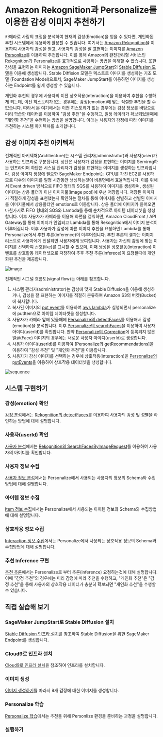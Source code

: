 # Amazon Rekognition과 Personalize를 이용한 감성 이미지 추천하기

카메라로 사람의 표정을 분석하여 현재의 감성(Emotion)을 얻을 수 있다면, 개인화된 추천 시스템에서 유용하게 활용할 수 있습니다. 여기서는 [Amazon Rekognition](https://aws.amazon.com/ko/rekognition/)을 이용하여 사용자의 감성을 얻고, 사용자의 감성을 잘 표현하는 이미지를 [Amazon Personlize](https://aws.amazon.com/ko/personalize/)를 이용하여 추천합니다. 이를 통해 Amazon의 완전관리형 서비스인 Rekognition과 Personalize를 효과적으로 사용하는 방법을 이해할 수 있습니다. 또한 감성을 표현하는 이미지는 [Amazon SageMaker JumpStart](https://docs.aws.amazon.com/sagemaker/latest/dg/studio-jumpstart.html)의 [Stable Diffusion 모델](https://aws.amazon.com/ko/blogs/tech/ai-art-stable-diffusion-sagemaker-jumpstart/)을 이용해 생성합니다. Stable Diffision 모델은 텍스트로 이미지를 생성하는 기초 모델 (Foundation Model)으로서, SageMaker JumpStart를 이용하면 이미지를 생성하는 Endpoint를 쉽게 생성할 수 있습니다. 

개인화 추천의 경우에 사용자의 이전 상호작용(interaction)을 이용하여 추천을 수행하게 되는데, 이전 히스토리가 없는 경우에는 감정(emotion)에 맞는 적절한 추천을 할 수 없습니다. 따라서 본 여기에서는 이전 히스토리가 없는 경우에는 감성 정보를 바탕으로 미리 학습한 데이터를 이용하여 "감성 추천"을 수행하고, 일정 데이터가 확보되었을때에 "개인화 추천"을 수행하는 방법을 설명합니다. 아래는 사용자의 감정에 따라 이미지를 추천하는 시스템 아키텍처를 소개합니다. 

## 감성 이미지 추천 아키텍처

전체적인 아키텍처(Archtiecture)는 시스템 관리자(administrator)와 사용자(user)가 사용하는 인프라로 구분됩니다. 상단은 사용자가 감정을 표현하는 이미지를 Servirng하는 인프라이며 하단은 시스템 관리자가 감정을 표현하는 이미지를 생성하는 인프라입니다. 감성 이미지 생성에 필요한 SageMaker Endpoint는 GPU를 가진 EC2를 사용하므로 다수의 이미지를 일정 시간동안 생성하는것이 비용면에서 효율적입니다. 이를 위해서 Event driven 방식으로 FIFO 형태의 SQS를 사용하여 이미지를 생성하며, 생성된 이미지는 상용 폴더가 아닌 이미지풀(image pool)에 우선 저장됩니다. 저장된 이미지가 적절하게 감성을 표현했는지 확인하는 절차를 통해 이미지를 선별하고 선별된 이미지를 이미지풀에서 상용폴더인 emotions로 이동합니다. 상용 폴더에 이미지가 들어오면 마찬가지로 FiFO 형태의 SQS와 Lambda를 통해 순차적으로 아이템 데이터셋을 생성합니다. 이후 사용자가 카메라를 이용해 화면을 캡춰하면, Amazon CloudFront / API Gateway를 통해 이미지가 인입되고 Lambda를 통해 Rekognition에서 이미지 분석이 이루어집니다. 이후 사용자가 감성에 따른 이미지 추천을 요청하면 Lambda를 통해 Personalize에서 추천 추론(inference)이 이루어집니다. 추천 추론의 결과는 이미지 리스트로 사용자에게 전달되면 사용자에게 보여집니다. 사용자는 자신의 감정에 맞는 이미지를 선택하여 선호(like)를 표시할 수 있으며, 이때 생성된 상호활동(interaction) 이벤트를 상호활동 데이터셋으로 저장하여 추후 추천 추론(inferece)이 요청될때에 개인화된 추천을 제공합니다.

![image](https://user-images.githubusercontent.com/52392004/236751976-5a31399b-7a49-4c10-a0ed-e7e80e042252.png)

전체적인 시그널 흐름도(signal flow)는 아래를 참조합니다.

1) 시스템 관리자(administrator)는 감성에 맞게 Stable Diffusion을 이용해 생성하거나, 감성을 잘 표현하는 이미지를 적절히 분류하여 Amazon S3의 버켓(Bucket)에 복사합니다.
2) 복사된 이미지의 [put event](https://docs.aws.amazon.com/ko_kr/AmazonS3/latest/userguide/NotificationHowTo.html)를 이용하여 [aws lambda](https://aws.amazon.com/ko/lambda/)가 실행되면서 personalize에 putItem으로 아이템 데이터셋을 생성합니다.
3) 사용자가 카메라 앞에 있을때에 [Personalize의 detectFaces](https://docs.aws.amazon.com/rekognition/latest/APIReference/API_DetectFaces.html)를 이용해서 감성(emotion)을 분석합니다. 이후 [Personalize의 searchFaces](https://docs.aws.amazon.com/rekognition/latest/APIReference/API_SearchFaces.html)을 이용하여 사용자 아이디(userId)를 확인합니다. 만약 [Personalize의 Correction](https://docs.aws.amazon.com/rekognition/latest/dg/collections.html)에 등록되지 않은 얼굴(Face) 이미지의 경우에는 새로운 사용자 아이디(userId)로 생성합니다.
4) 사용자 아이디(userId)를 이용하여 [Personalize의 getRecommendations]을 이용하여 "감성 추천" 및 "개인화 추천"을 이용합니다. 
5) 사용자가 감성 이미지를 선택하는 경우에 상호작용(interaction)을 [Personalize의 putEvents](https://docs.aws.amazon.com/personalize/latest/dg/API_UBS_PutEvents.html)을 이용하여 상호작용 데이터셋을 생성합니다. 

![sequence](https://user-images.githubusercontent.com/52392004/236651082-31086a0a-cf6f-4751-b44f-79a70430f95c.png)


## 시스템 구현하기

### 감성(emotion) 확인

[감정 분석](./face-search.md)에서는 [Rekognition의 detectFaces](https://docs.aws.amazon.com/rekognition/latest/APIReference/API_DetectFaces.html)를 이용하여 사용자의 감성 및 성별을 확인하는 방법에 대해 설명합니다.

### 사용자(userId) 확인

[사용자 분석](./face-correction.md)에서는 [Rekognition의 SearchFacesByImageRequest](https://docs.aws.amazon.com/rekognition/latest/dg/search-face-with-image-procedure.html)를 이용하여 사용자의 아이디를 확인합니다.

### 사용자 정보 수집

[사용자 정보 분석](./personalize-user.md)에서는 Personalize에서 사용되는 사용자의 정보의 Schema와 수집방법에 대해 설명합니다.


### 아이템 정보 수집

[Item 정보 수집](./personalize-item.md)에서는 Personalize에서 사용되는 아이템 정보의 Schema와 수집방법에 대해 설명합니다.


### 상호작용 정보 수집

[Interaction 정보 수집](./personalize-interaction.md)에서는 Personalize에서 사용되는 상호작용 정보의 Schema와 수집방법에 대해 설명합니다.


### 추천 Inference 구현

[추천 추론](./recommendation.md)에서는 Personalize로 부터 추론(inference) 요청하는것에 대해 설명합니다. 이때 "감정 추천"의 경우에는 미리 감정에 따라 추천을 수행하고, "개인화 추천"은 "감정 추천"을 통해 사용자의 상호작용 데이터가 충분히 확보되면 "개인화 추천"을 수행할 수 있습니다. 



## 직접 실습해 보기

### SageMaker JumpStart로 Stable Diffusion 설치

[Stable Diffusion 인프라 설치](./stable-diffusion-deployment.md)를 참조하여 Stable Diffusion을 위한 SageMaker Endpoint를 생성합니다. 

### Cloud9로 인프라 설치

[Cloud9로 인프라 설치](./deployment.md)을 참조하여 인프라를 설치합니다.

### 이미지 생성

[이미지 생성하기](https://github.com/kyopark2014/image-recommender-based-on-emotion/blob/main/image-generation.md)를 따라서 8개 감정에 대한 이미지를 생성합니다. 

### Personalize 학습

[Personalize 학습](https://github.com/kyopark2014/image-recommender-based-on-emotion/blob/main/personalize-training.md)에서는 추천을 위해 Personlize 환경을 준비하는 과정을 설명합니다.

### 실행하기
